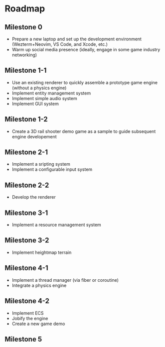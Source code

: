 # Roadmap

## Milestone 0
- Prepare a new laptop and set up the development environment (Wezterm+Neovim, VS Code, and Xcode, etc.)
- Warm up social media presence (ideally, engage in some game industry networking)

## Milestone 1-1
- Use an existing renderer to quickly assemble a prototype game engine (without a physics engine)
- Implement entity management system
- Implement simple audio system
- Implement GUI system

## Milestone 1-2
- Create a 3D rail shooter demo game as a sample to guide subsequent engine developement

## Milestone 2-1
- Implement a sripting system
- Implement a configurable input system

## Milestone 2-2
- Develop the renderer

## Milestone 3-1
- Implement a resource management system

## Milestone 3-2
- Implement heightmap terrain

## Milestone 4-1
- Implement a thread manager (via fiber or coroutine)
- Integrate a physics engine

## Milestone 4-2
- Implement ECS
- Jobify the engine
- Create a new game demo

## Milestone 5